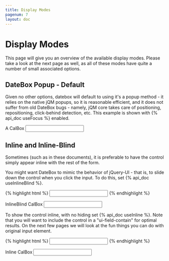 ```yaml
---
title: Display Modes
pagenum: 7
layout: doc
---
```


# Display Modes
This page will give you an overview of the available display modes.  Please take
a look at the next page as well, as all of these modes have  quite a number of small
associated options.

## DateBox Popup - Default
Given no other options, datebox will default to using it's a popup method - it relies on the native
jQM popups, so it is reasonable efficient, and it does not suffer from old DateBox bugs - namely, 
jQM core takes care of positioning, repositioning, click-behind detection, etc.  This example is 
shown with {% api_doc useFocus %} enabled.
	
<div class="ui-field-contain">
	<label for="ex1">A CalBox</label>
	<input id="ex1" type="text" data-role="datebox" data-options='{"mode":"calbox", "useFocus":true}'>
</div>

## Inline and Inline-Blind
Sometimes (such as in these documents), it is preferable to have the control simply
appear inline with the rest of the form. 

You might want DateBox to mimic the behavior of jQuery-UI - that is, to slide
down the control when you click the input.  To do this, set {% api_doc useInlineBlind %}.

{% highlight html %}
<input type="text" data-role="datebox" data-options='{"mode":"calbox", "useInlineBlind":true}'>
{% endhighlight %}

<div class="ui-field-contain">
	<label for="in2">InlineBlind CalBox</label>
	<input type="text" id="in2" data-role="datebox" data-options='{"mode":"calbox", "useInlineBlind":true, "useFocus":true}'>
</div>


To show the control inline, with no hiding set {% api_doc useInline %}.  Note that you will want to
include the control in a "ui-field-contain" for optimal results.  On the next few pages we will
look at the fun things you can do with original input element.

{% highlight html %}
<input type="text" data-role="datebox" data-options='{"mode":"calbox", "useInline":true}'>
{% endhighlight %}

<div class="ui-field-contain">
	<label for="in1">Inline CalBox</label>
	<input id="in1" type="text" data-role="datebox" data-options='{"mode":"calbox", "useInline": true}'>
</div>
